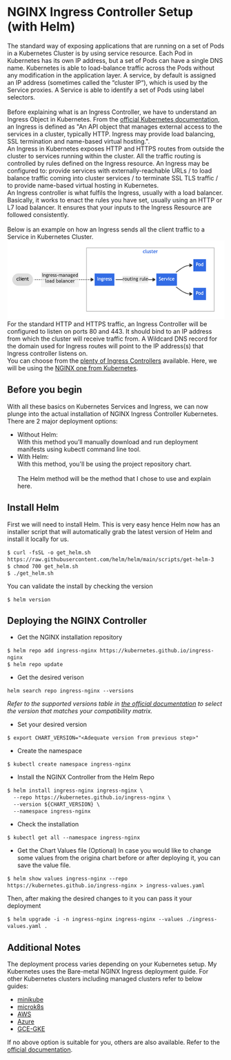 # NGINX Ingress Controller Setup (with Helm)

The standard way of exposing applications that are running on a set of Pods in a Kubernetes Cluster is by using service resource. Each Pod in Kubernetes has its own IP address, but a set of Pods can have a single DNS name. Kubernetes is able to load-balance traffic across the Pods without any modification in the application layer. A service, by default is assigned an IP address (sometimes called the “cluster IP“), which is used by the Service proxies. A Service is able to identify a set of Pods using label selectors.
<br/><br/>
Before explaining what is an Ingress Controller, we have to understand an Ingress Object in Kubernetes. From the [official Kubernetes documentation](https://kubernetes.io/docs/concepts/services-networking/ingress/), an Ingress is defined as "An API object that manages external access to the services in a cluster, typically HTTP. Ingress may provide load balancing, SSL termination and name-based virtual hosting.".<br/>
An Ingress in Kubernetes exposes HTTP and HTTPS routes from outside the cluster to services running within the cluster. All the traffic routing is controlled by rules defined on the Ingress resource. An Ingress may be configured to: provide services with externally-reachable URLs / to load  balance traffic coming into cluster services / to terminate SSL TLS traffic / to provide name-based virtual hosting in Kubernetes.<br/>
An Ingress controller is what fulfils the Ingress, usually with a load balancer. Basically, it works to enact the rules you have set, usually using an HTTP or L7 load balancer. It ensures that your inputs to the Ingress Resource are followed consistently.<br/><br/>
Below is an example on how an Ingress sends all the client traffic to a Service in Kubernetes Cluster.</br>
![Schema](../img/NGINX_Controller_design.png)
<br/>
For the standard HTTP and HTTPS traffic, an Ingress Controller will be configured to listen on ports 80 and 443. It should bind to an IP address from which the cluster will receive traffic from. A Wildcard DNS record for the domain used for Ingress routes will point to the IP address(s) that Ingress controller listens on.<br/>
 You can choose from the [plenty of Ingress Controllers](https://kubernetes.io/docs/concepts/services-networking/ingress-controllers/) available. Here, we will be using the [NGINX one from Kubernetes](https://github.com/kubernetes/ingress-nginx/).
## Before you begin
With all these basics on Kubernetes Services and Ingress, we can now plunge into the actual installation of NGINX Ingress Controller Kubernetes. There are 2 major deployment options:
* Without Helm:</br>
With this method you’ll manually download and run deployment manifests using kubectl command line tool.
* With Helm:<br/>
With this method, you'll be using the project repository chart.
<br/><br/>The Helm method will be the method that I chose to use and explain here.
## Install Helm
First we will need to install Helm. This is very easy hence Helm now has an installer script that will automatically grab the latest version of Helm and install it locally for us.
```
$ curl -fsSL -o get_helm.sh https://raw.githubusercontent.com/helm/helm/main/scripts/get-helm-3
$ chmod 700 get_helm.sh
$ ./get_helm.sh
```
You can validate the install by checking the version
```
$ helm version
```
## Deploying the NGINX Controller
* Get the NGINX installation repository
```
$ helm repo add ingress-nginx https://kubernetes.github.io/ingress-nginx
$ helm repo update
```
* Get the desired verison
```
helm search repo ingress-nginx --versions
```
*Refer to the supported versions table in [the official documentation](https://github.com/kubernetes/ingress-nginx/) to select the version that matches your compatibility matrix.*
* Set your desired version
```
$ export CHART_VERSION="<Adequate version from previous step>"
```
* Create the namespace
```
$ kubectl create namespace ingress-nginx
```
* Install the NGINX Controller from the Helm Repo
```
$ helm install ingress-nginx ingress-nginx \
  --repo https://kubernetes.github.io/ingress-nginx \
  --version ${CHART_VERSION} \
  --namespace ingress-nginx
```
* Check the installation
```
$ kubectl get all --namespace ingress-nginx
```
* Get the Chart Values file (Optional)
In case you would like to change some values from the origina chart before or after deploying it, you can save the value file.
```
$ helm show values ingress-nginx --repo https://kubernetes.github.io/ingress-nginx > ingress-values.yaml
```
Then, after making the desired changes to it you can pass it your deployment
```
$ helm upgrade -i -n ingress-nginx ingress-nginx --values ./ingress-values.yaml .
```

## Additional Notes
The deployment process varies depending on your Kubernetes setup. My Kubernetes uses the Bare-metal NGINX Ingress deployment guide. For other Kubernetes clusters including managed clusters refer to below guides:
* [minikube](https://kubernetes.github.io/ingress-nginx/deploy/#minikube)
* [microk8s](https://kubernetes.github.io/ingress-nginx/deploy/#microk8s)
* [AWS](https://kubernetes.github.io/ingress-nginx/deploy/#aws)
* [Azure](https://kubernetes.github.io/ingress-nginx/deploy/#azure)
* [GCE-GKE](https://kubernetes.github.io/ingress-nginx/deploy/#gce-gke)

If no above option is suitable for you, others are also available. Refer to the [official documentation](https://kubernetes.github.io/ingress-nginx/deploy/).